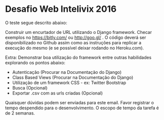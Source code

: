 # Desafio Web Intelivix 2016

O teste segue descrito abaixo:

Construir um encurtador de URL utilizando o Django framework.
Checar exemplos no https://bitly.com/ ou http://goo.gl/ .
O código deverá ser disponibilizado no Github assim como as instruções
para replicar a execução do mesmo (e se possível deixar rodando no Heroku.com).

Extra: Demonstrar boa utilização do framework entre outras habilidades explorando os pontos abaixo:

- Autenticação (Procurar na Documentação do Django)
- Class Based Views (Procurar na Documentação do Django)
- Utilização de um framework CSS - ex: Twitter Bootstrap
- Busca (Opcional)
- Exportar .csv com as urls criadas (Opcional)

Quaisquer dúvidas podem ser enviadas para este email. Favor registrar o tempo despendido para o desenvolvimento. O escopo de tempo da tarefa é de 2 semanas.

